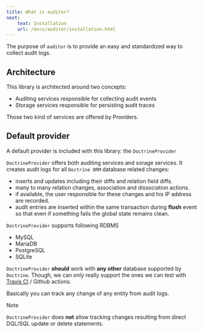 ```yaml
---
title: What is auditor?
next:
    text: Installation
    url: /docs/auditor/installation.html
---
```


The purpose of `auditor` is to provide an easy and standardized way to collect audit logs.


## Architecture

This library is architected around two concepts:

- Auditing services responsible for collecting audit events
- Storage services responsible for persisting audit traces

Those two kind of services are offered by Providers.


## Default provider

A default provider is included with this library: the `DoctrineProvider`

`DoctrineProvider` offers both auditing services and sorage services.
It creates audit logs for all `Doctrine ORM` database related changes:

- inserts and updates including their diffs and relation field diffs.
- many to many relation changes, association and dissociation actions.
- if available, the user responsible for these changes and his IP address are recorded. 
- audit entries are inserted within the same transaction during **flush** event 
so that even if something fails the global state remains clean.

`DoctrineProvider` supports following RDBMS

* MySQL
* MariaDB
* PostgreSQL
* SQLite

`DoctrineProvider` **should** work with **any other** database supported by `Doctrine`. 
Though, we can only really support the ones we can test with [Travis CI](https://travis-ci.com) / Github actions.

Basically you can track any change of any entity from audit logs.

<div class="note note-info" role="alert">
  <p class="note-title">Note</p>
  <p class="note-desc"><code>DoctrineProvider</code> does <strong>not</strong> allow tracking changes resulting from 
   direct DQL/SQL update or delete statements.</p>
</div>
